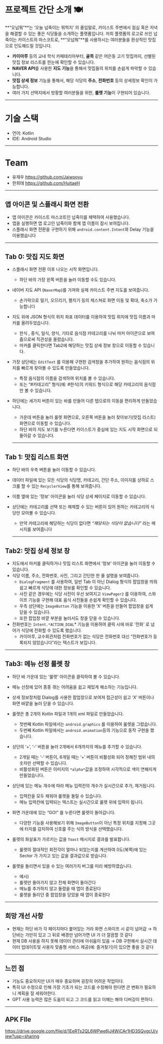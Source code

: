 # 프로젝트 간단 소개 🍽️

**“오넙뭐”**는 ‘오늘 넙죽이는 뭐먹지’ 의 줄임말로, 카이스트 주변에서 점심 혹은 저녁을 해결할 수 있는 좋은 식당들을 소개하는 플랫폼입니다. 저희 플랫폼의 로고로 쓰인 넙죽이는 카이스트의 마스코트로, **“오넙뭐”**를 사용하시는 여러분들을 환상적인 맛집으로 인도해드릴 것입니다. 

- **카이마루** 등의 교내 학식 카페테리아부터, **골목** 같은 어은동 고기 맛집까지, 선별된 맛집 정보 리스트를 한눈에 확인할 수 있습니다.
- **NAVER API**를 사용한 **지도 기능**을 통해서 맛집들의 위치를 손쉽게 파악할 수 있습니다.
- **맛집 상세 정보** 기능을 통해서, 해당 식당의 **주소**, **전화번호** 등의 상세정보 확인이 가능합니다.
- 여러 가지 선택지에서 방황할 여러분들을 위한, **룰렛 기능**이 구현되어 있습니다.

---

# 기술 스택

- 언어: Kotlin
- IDE: Android Studio

---

# Team

- 유재우 https://github.com/Jaiwooyu
- 한희태 https://github.com/HuitaeH

---

## 앱 아이콘 및 스플래시 화면 전환

- 앱 아이콘은 카이스트 마스코트인 넙죽이를 채택하여 사용했습니다.
- 앱을 실행하면 앱 로고인 넙죽이와 함께 앱 이름이 잠시 보여집니다.
- 스플래시 화면 전환을 구현하기 위해 `android.content.Intent`와 Delay 기능을 이용했습니다

---

## Tab 0: 맛집 지도 화면

- 스플래시 화면 전환 이후 나오는 시작 화면입니다.
    - 하단 바의 가장 왼쪽 버튼을 눌러 이동할 수도 있습니다.
- 네이버 지도 API (`NaverMap`)를 가져와 실제 카이스트 주변 지도를 보여줍니다.
    - 손가락으로 밀기, 오므리기, 펼치기 등의 제스쳐로 화면 이동 및 확대, 축소가 가능합니다
- 지도 위에 JSON 형식의 위치 좌표 데이터를 이용하여 맛집 위치에 맛집 이름과 마커를 올려두었습니다.
    - 한식 , 중식, 일식, 양식, 기타로 음식점 카테고리를 나눠 마커 아이콘으로 보여줌으로써 직관성을 올렸습니다.
    - 마커를 클릭한다면 Tab2에 해당하는 맛집 상세 정보 창으로 이동할 수 있습니다.
- 가장 상단에는 `EditText` 를 이용해 구현한 검색창을 추가하여 원하는 음식점의 위치를 빠르게 찾아볼 수 있도록 만들었습니다.
    - 특정 음식점의 이름을 검색하여 위치를 볼 수 있습니다.
    - 또는 “#카테고리” 형식(예: #한식)의 키워드 형식으로 해당 카테고리의 음식점만 볼 수 있습니다.
- 하단에는 세가지 버튼이 있는 바를 만들어 다른 탭으로의 이동을 편리하게 만들었습니다.
    - 가운데 버튼을 눌러 룰렛 화면으로, 오른쪽 버튼을 눌러 찾아보기(맛집 리스트) 화면으로 이동할 수 있습니다.
    - 하단 바의 지도 보기를 누른다면 카이스트가 중심에 있는 지도 시작 화면으로 되돌아갈 수 있습니다.
    
    ---
    

## Tab 1: 맛집 리스트 화면

- 하단 바의 우측 버튼을 눌러 이동할 수 있습니다.
- 데이터 파일에 있는 모든 식당의 식당명, 카테고리, 간단 주소, 이미지를 상하로 스크롤 할 수 있는 
`RecyclerView`를 통해 보여줍니다.

- 이름 옆에 있는 ‘정보’ 아이콘을 눌러 식당 상세 페이지로 이동할 수 있습니다.

- 상단에는 카테고리를 선택 또는 해제할 수 있는 버튼이 있어 원하는 카테고리의 식당만 모아볼 수 있습니다.
    - 만약 카테고리에 해당하는 식당이 없다면 *“해당되는 식당이 없습니다”* 라는 메시지를 보여줍니다
    
    ---
    

## Tab2: 맛집 상세 정보 창

- 지도에서 마커를 클릭하거나 맛집 리스트 화면에서 ‘정보’ 아이콘을 눌러 이동할 수 있습니다.
- 식당 이름, 주소, 전화번호, 사진, 그리고 간단한 한 줄 설명을 보여줍니다.
    - `DialogFragment` 를 사용하여, 일반 Tab 이 아닌 Dialog 형식의 팝업창을 띄워 쉽고 빠르게 식당에 대한 정보를 확인할 수 있습니다.
    - 사진 같은 경우에는 식당 사진이 우선 보여지고 `ViewPager2` 를 이용하여, 스와이프 기능을 구현해 대표 음식 사진들을 손쉽게 확인할 수 있습니다.
    - 우측 상단에는 `ImageButton` 기능을 이용한 ‘X’ 버튼을 만들어 팝업창을 쉽게 닫을 수 있습니다.
    - 또한 팝업창 바깥 부분을 눌러서도 창을 닫을 수 있습니다.
- 전화번호는 `Intent.*ACTION_DIAL`* 기능을 이용하여 클릭 시에 바로 ‘전화’ 로 넘어가 식당에 전화할 수 있도록 했습니다.
    - 카이마루, 교수회관처럼 전화번호가 없는 식당은 전화번호 대신 “전화번호가 등록되지 않았습니다”라는 텍스트가 보입니다.

---

## Tab3: 메뉴 선정 룰렛 창

- 하단 바 가운데 있는 ‘룰렛’ 아이콘을 클릭하여 볼 수 있습니다.
- 메뉴 선정에 있어 종종 겪는 어려움을 쉽고 재밌게 해소하는 기능입니다.
- 상세 정보창처럼 Dialog를 사용한 팝업창으로 보여져 접근성이 쉽고 ‘X’ 버튼이나 화면 바깥을 눌러 닫을 수 있습니다.
- 룰렛은 총 2개의 Kotlin 파일과 1개의 xml 파일로 만들었습니다.
    - 첫번째 Kotlin 파일에서는 `android.graphics` 를 이용하여 룰렛을 그렸습니다.
    - 두번째 Kotlin 파일에서는 `android.animation`등의 기능으로 동작 구현을 했습니다.
- 상단의 ‘+’, ‘-’ 버튼을 눌러 2개에서 6개까지의 메뉴를 추가할 수 있습니다.
    - 2개일 때는 ‘-’ 버튼이, 6개일 때는 ‘+’ 버튼이 비활성화 되어 정해진 범위 내의 숫자만 선택할 수 있습니다.
    - 비활성화된 버튼은 이미지의 `*alpha*`값을 조정하여 시각적으로 색이 연해지게 만들었습니다.
- 상단에 있는 메뉴 개수에 따라 메뉴 입력칸의 개수가 실시간으로 추가, 제거됩니다.
    - 입력칸을 모두 채워야 룰렛을 돌릴 수 있습니다.
    - 메뉴 입력칸에 입력되는 텍스트는 실시간으로 룰렛 위에 입력이 됩니다.
- 화면 가운데에 있는 “GO!” 를 누른다면 룰렛이 돌아갑니다.
    - 다양한 기능을 사용해보기 위해 `ImageButton`이 아닌 특정 위치를 지정해 그곳에 터치를 감지하여 신호를 주는 식의 방식을 선택했습니다.
- 룰렛의 화살표가 가르키는 값을 `Toast` 메시지로 결과를 발표합니다.
    - 룰렛의 절대적인 회전각이 얼마나 되었는지를 계산하여 0도(북쪽)에 있는 Sector 가 가지고 있는 값을 결과값으로 받습니다.

- 룰렛을 돌리면서 있을 수 있는 여러가지 버그를 미리 예방하였습니다.
    - 예시)
    - 룰렛만 돌아가지 않고 전체 화면이 돌아간다
    - 메뉴를 추가하지 않고 돌렸을 때 앱이 종료된다
    - 룰렛을 돌리던 중 팝업창을 닫았을 때 앱이 종료된다

---

## 희망 개선 사항

- 현재는 하단 바가 각 페이지마다 붙어있는 거라 화면 스와이프 시 같이 넘어감 → 하단바는 가만히 있고 그 뒤로 배경만 넘어가면 UI 가 더 깔끔할 것 같다
- 현재 DB 사용을 하지 못해 데이터 관리에 아쉬움이 있음 → DB 구현해서 실시간 데이터 업데이트및 사용자 맞춤형 서비스 제공(예: 즐겨찾기)이 있으면 좋을 것 같다

---

## 느낀 점

- 기능도 중요하지만 UI가 매우 중요하며 굉장히 어려운 작업이다.
- 특히 UI 수정으로 인해 가장 기초가 되는 코드를 수정해야 한다면 큰 변화가 필요하니 계획을 잘 세워야한다.
- GPT 사용 능력은 많은 도움이 되고 그 코드를 읽고 이해는 해야 디버깅이 편하다.

---

## APK FIle

https://drive.google.com/file/d/1EeRTs2QL6WPwe6jJ4WiCAr1HD3SQygcU/view?usp=sharing

